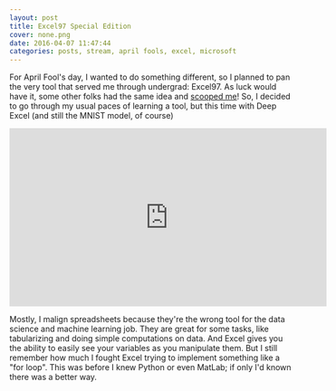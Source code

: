 ```yaml
---
layout: post
title: Excel97 Special Edition
cover: none.png
date: 2016-04-07 11:47:44 
categories: posts, stream, april fools, excel, microsoft
---
```


For April Fool's day, I wanted to do something different, so I planned to pan the very tool that served me through undergrad: Excel97.  As luck would have it, some other folks had the same idea and [scooped me](http://www.deepexcel.net/)!  So, I decided to go through my usual paces of learning a tool, but this time with Deep Excel (and still the MNIST model, of course)

<iframe width="560" height="315" src="https://www.youtube.com/embed/OSi86NmSBaw" frameborder="0"> </iframe>

Mostly, I malign spreadsheets because they're the wrong tool for the data science and machine learning job.  They are great for some tasks, like tabularizing and doing simple computations on data.  And Excel gives you the ability to easily see your variables as you manipulate them.  But I still remember how much I fought Excel trying to implement something like a "for loop".  This was before I knew Python or even MatLab; if only I'd known there was a better way.
